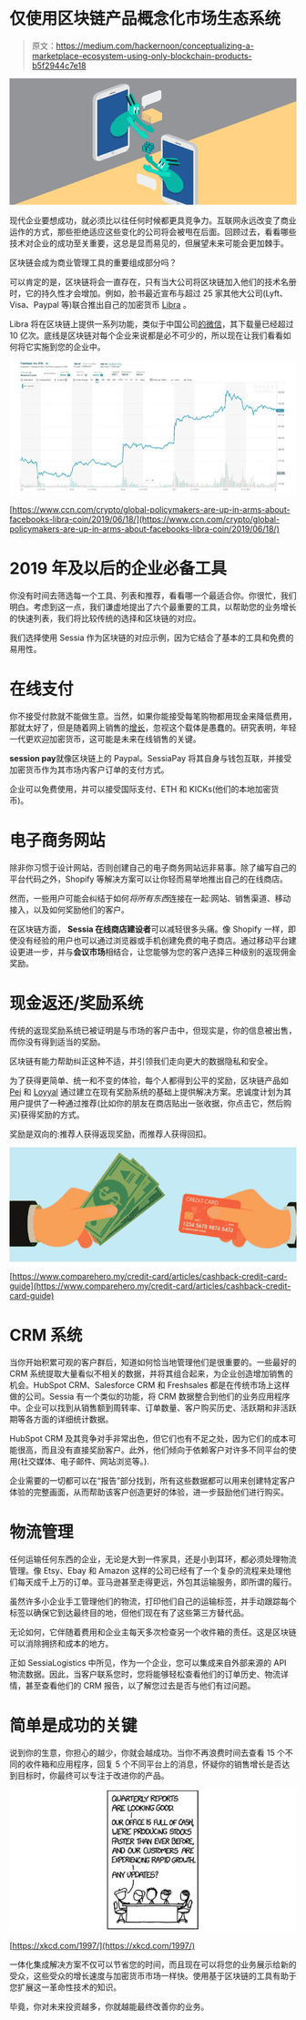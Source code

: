 # 仅使用区块链产品概念化市场生态系统

> 原文：<https://medium.com/hackernoon/conceptualizing-a-marketplace-ecosystem-using-only-blockchain-products-b5f2944c7e18>

![](img/081864d6522c1e5f6d723f02ec15efe8.png)

现代企业要想成功，就必须比以往任何时候都更具竞争力。互联网永远改变了商业运作的方式，那些拒绝适应这些变化的公司将会被甩在后面。回顾过去，看看哪些技术对企业的成功至关重要，这总是显而易见的，但展望未来可能会更加棘手。

区块链会成为商业管理工具的重要组成部分吗？

可以肯定的是，区块链将会一直存在，只有当大公司将区块链加入他们的技术名册时，它的持久性才会增加。例如，脸书最近宣布与超过 25 家其他大公司(Lyft、Visa、Paypal 等)联合推出自己的加密货币 [Libra](https://techcrunch.com/2019/06/18/facebook-libra/) 。

Libra 将在区块链上提供一系列功能，类似于中国公司[的微信](https://wechat.com/)，其下载量已经超过 10 亿次。底线是区块链对每个企业来说都是必不可少的，所以现在让我们看看如何将它实施到您的企业中。

![](img/47c3e60bfcd9abb977a86d46264bd2c6.png)

[https://www.ccn.com/crypto/global-policymakers-are-up-in-arms-about-facebooks-libra-coin/2019/06/18/](https://www.ccn.com/crypto/global-policymakers-are-up-in-arms-about-facebooks-libra-coin/2019/06/18/)

# 2019 年及以后的企业必备工具

你没有时间去筛选每一个工具、列表和推荐，看看哪一个最适合你。你很忙，我们明白。考虑到这一点，我们谦虚地提出了六个最重要的工具，以帮助您的业务增长的快速列表，我们将比较传统的选择和区块链的对应。

我们选择使用 Sessia 作为区块链的对应示例，因为它结合了基本的工具和免费的易用性。

# 在线支付

你不接受付款就不能做生意。当然，如果你能接受每笔购物都用现金来降低费用，那就太好了，但是随着网上销售的[增长](https://www.digitalcommerce360.com/article/e-commerce-sales-retail-sales-ten-year-review/)，忽视这个载体是愚蠢的。研究表明，年轻一代更欢迎加密货币，这可能是未来在线销售的关键。

**session pay**就像区块链上的 Paypal。SessiaPay 将其自身与钱包互联，并接受加密货币作为其市场内客户订单的支付方式。

企业可以免费使用，并可以接受国际支付、ETH 和 KICKs(他们的本地加密货币)。

# 电子商务网站

除非你习惯于设计网站，否则创建自己的电子商务网站远非易事。除了编写自己的平台代码之外，Shopify 等解决方案可以让你轻而易举地推出自己的在线商店。

然而，一些用户可能会纠结于如何*将所有东西*连接在一起:网站、销售渠道、移动接入，以及如何奖励他们的客户。

在区块链方面， **Sessia 在线商店建设者**可以减轻很多头痛。像 Shopify 一样，即使没有经验的用户也可以通过浏览器或手机创建免费的电子商店。通过移动平台建设更进一步，并与**会议市场**相结合，让您能够为您的客户选择三种级别的返现佣金奖励。

# 现金返还/奖励系统

传统的返现奖励系统已被证明是与市场的客户击中，但现实是，你的信息被出售，而你没有得到适当的奖励。

区块链有能力帮助纠正这种不适，并引领我们走向更大的数据隐私和安全。

为了获得更简单、统一和不变的体验，每个人都得到公平的奖励，区块链产品如 [Pei](https://getpei.com/) 和 [Loyyal](https://loyyal.com/) 通过建立在现有奖励系统的基础上提供解决方案。忠诚度计划为其用户提供了一种通过推荐(比如你的朋友在商店贴出一张收据，你点击它，然后购买)获得奖励的方式。

奖励是双向的:推荐人获得返现奖励，而推荐人获得回扣。

![](img/ea142b200c61ba7c34ae0f1b8fa341e2.png)

[https://www.comparehero.my/credit-card/articles/cashback-credit-card-guide](https://www.comparehero.my/credit-card/articles/cashback-credit-card-guide)

# CRM 系统

当你开始积累可观的客户群后，知道如何恰当地管理他们是很重要的。一些最好的 CRM 系统提取大量看似不相关的数据，并将其组合起来，为企业创造增加销售的机会。HubSpot CRM、Salesforce CRM 和 Freshsales 都是在传统市场上这样做的公司。Sessia 有一个类似的功能，将 CRM 数据整合到他们的业务应用程序中。企业可以找到从销售额到周转率、订单数量、客户购买历史、活跃期和非活跃期等各方面的详细统计数据。

HubSpot CRM 及其竞争对手非常出色，但它们也有不足之处，因为它们的成本可能很高，而且没有直接奖励客户。此外，他们倾向于依赖客户对许多不同平台的使用(社交媒体、电子邮件、网站浏览等。).

企业需要的一切都可以在“报告”部分找到，所有这些数据都可以用来创建特定客户体验的完整画面，从而帮助该客户创造更好的体验，进一步鼓励他们进行购买。

# 物流管理

任何运输任何东西的企业，无论是大到一件家具，还是小到耳环，都必须处理物流管理。像 Etsy、Ebay 和 Amazon 这样的公司已经有了一个复杂的流程来处理他们每天成千上万的订单。亚马逊甚至走得更远，外包其运输服务，即所谓的履行。

虽然许多小企业手工管理他们的物流，打印他们自己的运输标签，并手动跟踪每个标签以确保它到达最终目的地，但他们现在有了这些第三方替代品。

无论如何，它伴随着费用和企业主每天多次检查另一个收件箱的责任。这是区块链可以消除拥挤和成本的地方。

正如 SessiaLogistics 中所见，作为一个企业，您可以集成来自外部来源的 API 物流数据。因此，当客户联系您时，您将能够轻松查看他们的订单历史、物流详情，甚至查看他们的 CRM 报告，以了解您过去是否与他们有过问题。

# 简单是成功的关键

说到你的生意，你担心的越少，你就会越成功。当你不再浪费时间去查看 15 个不同的收件箱和应用程序，回复 5 个不同平台上的消息，怀疑你的销售增长是否达到目标时，你最终可以专注于改进你的产品。

![](img/5c543c9110bcf519fbe0b87a54e5a7d3.png)

[https://xkcd.com/1997/](https://xkcd.com/1997/)

一体化集成解决方案不仅可以节省您的时间，而且现在可以将您的业务展示给新的受众，这些受众的增长速度与加密货币市场一样快。使用基于区块链的工具有助于您扩展这一革命性技术的知识。

毕竟，你对未来投资越多，你就越能最终改善你的业务。